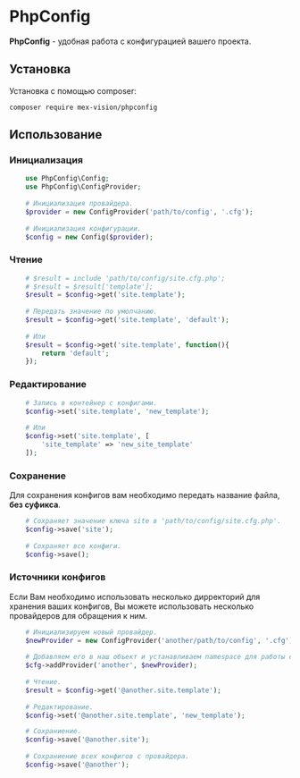 # PhpConfig

**PhpConfig** - удобная работа с конфигурацией вашего проекта.

## Установка
Установка с помощью composer:
```
composer require mex-vision/phpconfig
```
## Использование
### Инициализация
```PHP
    use PhpConfig\Config;
    use PhpConfig\ConfigProvider;
    
    # Инициализация провайдера.
    $provider = new ConfigProvider('path/to/config', '.cfg');
    
    # Инициализация конфигурации.
    $config = new Config($provider);
```
### Чтение
```PHP
    # $result = include 'path/to/config/site.cfg.php';
    # $result = $result['template'];
    $result = $config->get('site.template');
    
    # Передать значение по умолчанию.
    $result = $config->get('site.template', 'default');
    
    # Или
    $result = $config->get('site.template', function(){
        return 'default';
    });
```
### Редактирование
```PHP
    # Запись в контейнер с конфигами.
    $config->set('site.template', 'new_template');
    
    # Или
    $config->set('site.template', [
        'site_template' => 'new_site_template'
    ]);
```
### Сохранение
Для сохранения конфигов вам необходимо передать название файла, **без суфикса**.
```PHP
    # Сохраняет значение ключа site в 'path/to/config/site.cfg.php'.
    $config->save('site');
    
    # Сохраняет все конфиги.
    $config->save();
```

### Источники конфигов
Если Вам необходимо использовать несколько дирректорий для хранения ваших конфигов, Вы можете использовать несколько провайдеров для обращения к ним.
```PHP
    # Инициализируем новый провайдер.
    $newProvider = new ConfigProvider('another/path/to/config', '.cfg');
    
    # Добавляем его в наш объект и устанавливаем namespace для работы с ним.
    $cfg->addProvider('another', $newProvider);
    
    # Чтение.
    $result = $config->get('@another.site.template');
    
    # Редактирование.
    $config->set('@another.site.template', 'new_template');

    # Сохраниение.
    $config->save('@another.site');
    
    # Сохраниение всех конфигов с провайдера.
    $config->save('@another');
```
